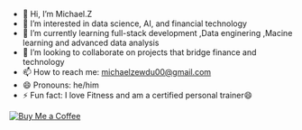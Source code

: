 - 👋 Hi, I’m Michael.Z
- 👀 I’m interested in data science, AI, and financial technology
- 🌱 I’m currently learning full-stack development ,Data enginering ,Macine learning and advanced data analysis
- 💞️ I’m looking to collaborate on projects that bridge finance and technology
- 📫 How to reach me: michaelzewdu00@gmail.com
- 😄 Pronouns: he/him
- ⚡ Fun fact: I love Fitness and am a certified personal trainer😄

[![Buy Me a Coffee](https://cdn.buymeacoffee.com/buttons/v2/default-yellow.png)](https://www.buymeacoffee.com/michaelzewdu)


<!---
Mzluci9/Mzluci9 is a ✨ special ✨ repository because its `README.md` (this file) appears on your GitHub profile.
You can click the Preview link to take a look at your changes.
--->
